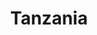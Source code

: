 ---
title: "Tanzania"
introtext: "Ontdek al het natuurschoon in Tanzania! Spot de Big Five tijdens een safari in één van de vele indrukwekkende wildparken. Reis af naar het schilderachtige en uitgestreke natuurreservaat Ngorongoro met een enorme vulkanische krater. Sta versteld van de hoogste berg van Afrika, en de hoogste vrijstaande berg ter wereld, de Kilimanjaro. Als je wat meer wilt relaxen, kun je ook afreizen naar Zanzibar. Zanzibar is een eiland met prachtige witte stranden en helder blauw water, perfect voor een strandvakantie. Tanzania heeft alles!"
introimage: "https://lh3.googleusercontent.com/23mlr75w-8FyLAPp25xItM9FvjGjRHVOuQUH89QxFRa6ykUqOyRt5WjYFikOYErOafEx1QEm_-WD87pGDdGW-FeMkwGREWlWtY080c44JXnXVFcQVFyWyQWyool9fqGVrkUeWsZWYg=w800"
surface: "945.000"
inhabitants: "60.660.000"
rate: "2529,93"
valuta: "shilling"
need_to_know_text: ""
need_to_know_more_text: ""
fact_one_text: ""
fact_two_text: ""
bigmac_index: ""
images: "https://lh3.googleusercontent.com/RPlNYDCQHZ0XRnZW8sJhH4e_eWrkhfXLKphOR8J_6FlAYpsqyfSoEeqHpwqjMmWh1EJ1nETtr2FEiIrUTpSnolSpKcC2KXYanEY_oIhkX2_jcNgInH0CyEnAvTJdnaha87_uPNtV8w=w800|https://lh3.googleusercontent.com/gtLAWCGdqPblVOcWcs38hhuu1OeahZ1ApjINUvmyyNSCffr_6-f7QWtkJ_Uhq1Lt0AQ6ysaanluwPNbuu8wZYKL6UB-unSm_gXmuhkxSP9lz9n9XisucmWR4DnTw7CaWGtsiGMew9A=w800|https://lh3.googleusercontent.com/CflAgszEKYDyGKr0IAl_Y8ylqWPSTtQ6D9PD9S__GTLL_WpnQsVSaS6jFmgqa51PsK57VTeE5oZiyeSHBih-XJVkVXA7sbiKWgmA72nCqXYYk3Qy0XMrtJp587985RihkBeyKhOGsQ=w800|https://lh3.googleusercontent.com/nwS1G-b_uXfHU79Dla-smF3DnRAHw9aAEF9iKmmHqzcvsZKKy0c7hNGpZGOdnGBsErHyqw9eaSDSqXB5ZBtjUTNb465TA6j7XksGupVMITBXhHaIQmCc-5ydl3mPw3t9sC-P78rzNg=w800"
flight_button_title: "Check vluchtprijzen Tanzania"
flight_button_url: "https://lt45.net/c/?si=11986&li=1528136&wi=335922&ws=&dl=transport%2Fflights%2Fnl%2Ftz%2F%3Flocale%3Dnl-NL%26currency%3DEUR%26market%3DNL"
inspiration_url: "https://partner.bol.com/click/click?p=2&t=url&s=1025999&f=TXL&url=https%3A%2F%2Fwww.bol.com%2Fnl%2Ff%2Flonely-planet-tanzania%2F9200000000927423%2F&name=Lonely%20Planet%20Tanzania%2C%20Lonely%20Planet"
country_code: "tz"
hotels_url: "https://www.booking.com/country/tz.nl.html?aid=1837623"
continent: "Afrika"
---